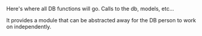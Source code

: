 Here's where all DB functions will go. Calls to the db, models, etc...

It provides a module that can be abstracted away for the DB person to work on independently.
